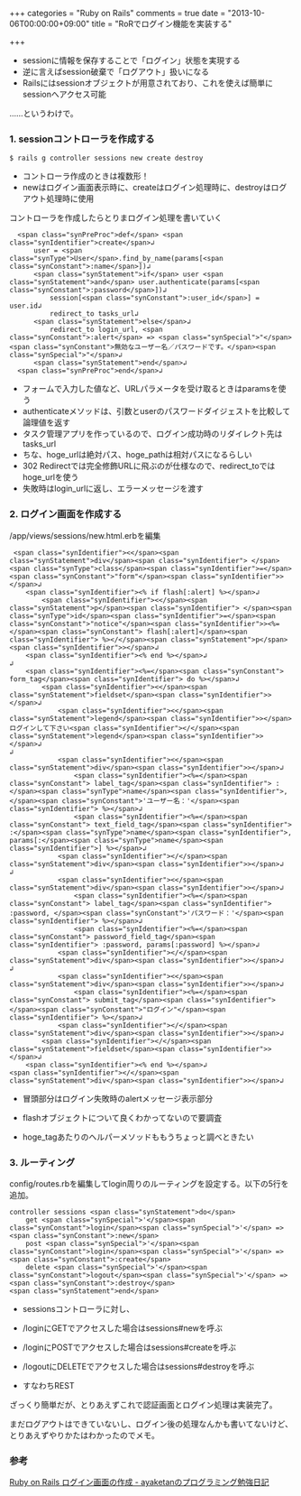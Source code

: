 +++
categories = "Ruby on Rails"
comments = true
date = "2013-10-06T00:00:00+09:00"
title = "RoRでログイン機能を実装する"

+++

* sessionに情報を保存することで「ログイン」状態を実現する
* 逆に言えばsession破棄で「ログアウト」扱いになる
* Railsにはsessionオブジェクトが用意されており、これを使えば簡単にsessionへアクセス可能



……というわけで。

### 1. sessionコントローラを作成する

```
$ rails g controller sessions new create destroy
```



* コントローラ作成のときは複数形！
* newはログイン画面表示時に、createはログイン処理時に、destroyはログアウト処理時に使用



コントローラを作成したらとりまログイン処理を書いていく

```
  <span class="synPreProc">def</span> <span class="synIdentifier">create</span>↲
      user = <span class="synType">User</span>.find_by_name(params[<span class="synConstant">:name</span>])↲
      <span class="synStatement">if</span> user <span class="synStatement">and</span> user.authenticate(params[<span class="synConstant">:password</span>])↲
          session[<span class="synConstant">:user_id</span>] = user.id↲
          redirect_to tasks_url↲
      <span class="synStatement">else</span>↲
          redirect_to login_url, <span class="synConstant">:alert</span> => <span class="synSpecial">"</span><span class="synConstant">無効なユーザー名／パスワードです。</span><span class="synSpecial">"</span>↲
      <span class="synStatement">end</span>↲
  <span class="synPreProc">end</span>↲

```



* フォームで入力した値など、URLパラメータを受け取るときはparamsを使う
* authenticateメソッドは、引数とuserのパスワードダイジェストを比較して論理値を返す
* タスク管理アプリを作っているので、ログイン成功時のリダイレクト先はtasks_url
* ちな、hoge_urlは絶対パス、hoge_pathは相対パスになるらしい
* 302 Redirectでは完全修飾URLに飛ぶのが仕様なので、redirect_toではhoge_urlを使う
* 失敗時はlogin_urlに返し、エラーメッセージを渡す



### 2. ログイン画面を作成する

/app/views/sessions/new.html.erbを編集

```
 <span class="synIdentifier"><</span><span class="synStatement">div</span><span class="synIdentifier"> </span><span class="synType">class</span><span class="synIdentifier">=</span><span class="synConstant">"form"</span><span class="synIdentifier">></span>↲
    <span class="synIdentifier"><% if flash[:alert] %></span>↲
        <span class="synIdentifier"><</span><span class="synStatement">p</span><span class="synIdentifier"> </span><span class="synType">id</span><span class="synIdentifier">=</span><span class="synConstant">"notice"</span><span class="synIdentifier">><%=</span><span class="synConstant"> flash[:alert]</span><span class="synIdentifier"> %></</span><span class="synStatement">p</span><span class="synIdentifier">></span>↲
    <span class="synIdentifier"><% end %></span>↲
↲
    <span class="synIdentifier"><%=</span><span class="synConstant"> form_tag</span><span class="synIdentifier"> do %></span>↲
        <span class="synIdentifier"><</span><span class="synStatement">fieldset</span><span class="synIdentifier">></span>↲
            <span class="synIdentifier"><</span><span class="synStatement">legend</span><span class="synIdentifier">></span>ログインして下さい<span class="synIdentifier"></</span><span class="synStatement">legend</span><span class="synIdentifier">></span>↲
↲
            <span class="synIdentifier"><</span><span class="synStatement">div</span><span class="synIdentifier">></span>↲
                <span class="synIdentifier"><%=</span><span class="synConstant"> label_tag</span><span class="synIdentifier"> :</span><span class="synType">name</span><span class="synIdentifier">, </span><span class="synConstant">'ユーザー名：'</span><span class="synIdentifier"> %></span>↲
                <span class="synIdentifier"><%=</span><span class="synConstant"> text_field_tag</span><span class="synIdentifier"> :</span><span class="synType">name</span><span class="synIdentifier">, params[:</span><span class="synType">name</span><span class="synIdentifier">] %></span>↲
            <span class="synIdentifier"></</span><span class="synStatement">div</span><span class="synIdentifier">></span>↲
↲
            <span class="synIdentifier"><</span><span class="synStatement">div</span><span class="synIdentifier">></span>↲
                <span class="synIdentifier"><%=</span><span class="synConstant"> label_tag</span><span class="synIdentifier"> :password, </span><span class="synConstant">'パスワード：'</span><span class="synIdentifier"> %></span>↲
                <span class="synIdentifier"><%=</span><span class="synConstant"> password_field_tag</span><span class="synIdentifier"> :password, params[:password] %></span>↲
            <span class="synIdentifier"></</span><span class="synStatement">div</span><span class="synIdentifier">></span>↲
↲
            <span class="synIdentifier"><</span><span class="synStatement">div</span><span class="synIdentifier">></span>↲
                <span class="synIdentifier"><%=</span><span class="synConstant"> submit_tag</span><span class="synIdentifier"> </span><span class="synConstant">"ログイン"</span><span class="synIdentifier"> %></span>↲
            <span class="synIdentifier"></</span><span class="synStatement">div</span><span class="synIdentifier">></span>↲
        <span class="synIdentifier"></</span><span class="synStatement">fieldset</span><span class="synIdentifier">></span>↲
    <span class="synIdentifier"><% end %></span>↲
<span class="synIdentifier"></</span><span class="synStatement">div</span><span class="synIdentifier">></span>↲

```



* 冒頭部分はログイン失敗時のalertメッセージ表示部分


* flashオブジェクトについて良くわかってないので要調査


* hoge_tagあたりのヘルパーメソッドももうちょっと調べときたい



### 3. ルーティング

config/routes.rbを編集してlogin周りのルーティングを設定する。以下の5行を追加。

```
controller sessions <span class="synStatement">do</span>
    get <span class="synSpecial">'</span><span class="synConstant">login</span><span class="synSpecial">'</span> => <span class="synConstant">:new</span>
    post <span class="synSpecial">'</span><span class="synConstant">login</span><span class="synSpecial">'</span> => <span class="synConstant">:create</span>
    delete <span class="synSpecial">'</span><span class="synConstant">logout</span><span class="synSpecial">'</span> => <span class="synConstant">:destroy</span>
<span class="synStatement">end</span>

```



* sessionsコントローラに対し、


* /loginにGETでアクセスした場合はsessions#newを呼ぶ
* /loginにPOSTでアクセスした場合はsessions#createを呼ぶ
* /logoutにDELETEでアクセスした場合はsessions#destroyを呼ぶ


* すなわちREST



ざっくり簡単だが、とりあえずこれで認証画面とログイン処理は実装完了。

まだログアウトはできていないし、ログイン後の処理なんかも書いてないけど、とりあえずやりかたはわかったのでメモ。

### 参考

[Ruby on Rails ログイン画面の作成 - ayaketanのプログラミング勉強日記](http://ayaketan.hatenablog.com/entry/2012/12/19/210231)



